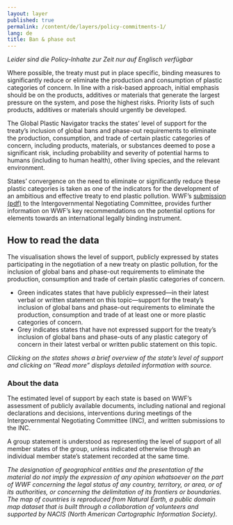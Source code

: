 ```yaml
---
layout: layer
published: true
permalink: /content/de/layers/policy-commitments-1/
lang: de
title: Ban & phase out
---
```


_Leider sind die Policy-Inhalte zur Zeit nur auf Englisch verfügbar_

Where possible, the treaty must put in place specific, binding measures to significantly reduce or eliminate the production and consumption of plastic categories of concern. In line with a risk-based approach, initial emphasis should be on the products, additives or materials that generate the largest pressure on the system, and pose the highest risks. Priority lists of such products, additives or materials should urgently be developed.

The Global Plastic Navigator tracks the states’ level of support for the treaty’s inclusion of global bans and phase-out requirements to eliminate the production, consumption, and trade of certain plastic categories of concern, including products, materials, or substances deemed to pose a significant risk, including probability and severity of potential harms to humans (including to human health), other living species, and the relevant environment.

States’ convergence on the need to eliminate or significantly reduce these plastic categories is taken as one of the indicators for the development of an ambitious and effective treaty to end plastic pollution. WWF’s [submission (pdf)]( https://apps1.unep.org/resolutions/uploads/230106_wwfs_submission_on_potential_options_for_elements_towards_an_international_legally_binding_instrument_0.pdf) to the Intergovernmental Negotiating Committee, provides further information on WWF’s key recommendations on the potential options for elements towards an international legally binding instrument.


## How to read the data

The visualisation shows the level of support, publicly expressed by states participating in the negotiation of a new treaty on plastic pollution, for the inclusion of global bans and phase-out requirements to eliminate the production, consumption and trade of certain plastic categories of concern.

* Green indicates states that have publicly expressed—in their latest verbal or written statement on this topic—support for the treaty’s inclusion of global bans and phase-out requirements to eliminate the production, consumption and trade of at least one or more plastic categories of concern.
* Grey indicates states that have not expressed support for the treaty’s inclusion of global bans and phase-outs of any plastic category of concern in their latest verbal or written public statement on this topic.

_Clicking on the states shows a brief overview of the state’s level of support and clicking on “Read more” displays detailed information with source._

### About the data

The estimated level of support by each state is based on WWF’s assessment of publicly available documents, including national and regional declarations and decisions, interventions during meetings of the Intergovernmental Negotiating Committee (INC), and written submissions to the INC.

A group statement is understood as representing the level of support of all member states of the group, unless indicated otherwise through an individual member state’s statement recorded at the same time.

_The designation of geographical entities and the presentation of the material do not imply the expression of any opinion whatsoever on the part of WWF concerning the legal status of any country, territory, or area, or of its authorities, or concerning the delimitation of its frontiers or boundaries. The map of countries is reproduced from Natural Earth, a public domain map dataset that is built through a collaboration of volunteers and supported by NACIS (North American Cartographic Information Society)._
